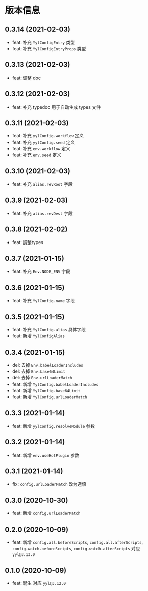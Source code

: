 # 版本信息
## 0.3.14 (2021-02-03)
* feat: 补充 `YylConfigEntry` 类型
* feat: 补充 `YylConfigEntryProps` 类型
## 0.3.13 (2021-02-03)

* feat: 调整 doc 

## 0.3.12 (2021-02-03)

* feat: 补充 typedoc 用于自动生成 types 文件
## 0.3.11 (2021-02-03)

* feat: 补充 `yylConfig.workflow` 定义
* feat: 补充 `yylConfig.seed` 定义
* feat: 补充 `env.workflow` 定义
* feat: 补充 `env.seed` 定义

## 0.3.10 (2021-02-03)

* feat: 补充 `alias.revRoot` 字段
## 0.3.9 (2021-02-03)

* feat: 补充 `alias.revDest` 字段

## 0.3.8 (2021-02-02)

* feat: 調整types
## 0.3.7 (2021-01-15)
* feat: 补充 `Env.NODE_ENV` 字段
## 0.3.6 (2021-01-15)
* feat: 补充 `YylConfig.name` 字段
## 0.3.5 (2021-01-15)
* feat: 补充 `YylConfig.alias` 具体字段
* feat: 新增 `YylConfigAlias`
## 0.3.4 (2021-01-15)
* del: 去掉 `Env.babelLoaderIncludes`
* del: 去掉 `Env.base64Limit`
* del: 去掉 `Env.urlLoaderMatch`
* feat: 新增 `YylConfig.babelLoaderIncludes`
* feat: 新增 `YylConfig.base64Limit`
* feat: 新增 `YylConfig.urlLoaderMatch`
## 0.3.3 (2021-01-14)
* feat: 新增 `yylConfig.resolveModule` 参数
## 0.3.2 (2021-01-14)
* feat: 新增 `env.useHotPlugin` 参数
## 0.3.1 (2021-01-14)
* fix: `config.urlLoaderMatch` 改为选填
## 0.3.0 (2020-10-30)
* feat: 新增 `config.urlLoaderMatch`
## 0.2.0 (2020-10-09)
* feat: 新增 `config.all.beforeScripts`, `config.all.afterScripts`, `config.watch.beforeScripts`, `config.watch.afterScripts` 对应 `yyl@3.13.0`
## 0.1.0 (2020-10-09)
* feat: 诞生 对应 `yyl@3.12.0`